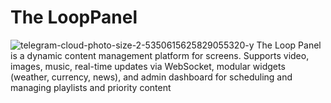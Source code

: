 # The LoopPanel
![telegram-cloud-photo-size-2-5350615625829055320-y](https://github.com/user-attachments/assets/96018547-7478-448f-bc68-ef39ba2396cc)
The Loop Panel is a dynamic content management platform for screens. Supports video, images, music, real-time updates via WebSocket, modular widgets (weather, currency, news), and admin dashboard for scheduling and managing playlists and priority content
